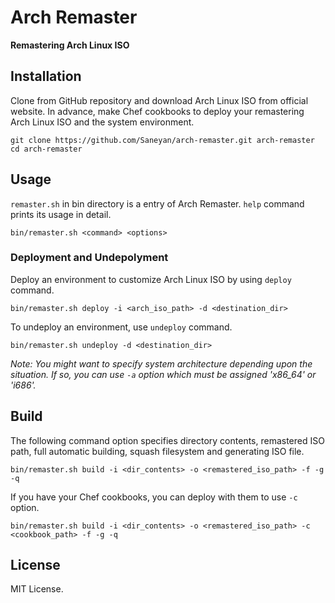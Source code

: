 Arch Remaster
=============

**Remastering Arch Linux ISO**

## Installation

Clone from GitHub repository and download Arch Linux ISO from official website.
In advance, make Chef cookbooks to deploy your remastering Arch Linux ISO and the system environment.

```
git clone https://github.com/Saneyan/arch-remaster.git arch-remaster
cd arch-remaster
```

## Usage

`remaster.sh` in bin directory is a entry of Arch Remaster. `help` command prints its usage in detail.

```
bin/remaster.sh <command> <options>
```

### Deployment and Undepolyment

Deploy an environment to customize Arch Linux ISO by using `deploy` command.

```
bin/remaster.sh deploy -i <arch_iso_path> -d <destination_dir>
```

To undeploy an environment, use `undeploy` command.

```
bin/remaster.sh undeploy -d <destination_dir>
```

_Note: You might want to specify system architecture depending upon the situation. If so, you can use `-a` option which must be assigned 'x86\_64' or 'i686'._

## Build

The following command option specifies directory contents, remastered ISO path, full automatic building, squash filesystem and generating ISO file.

```
bin/remaster.sh build -i <dir_contents> -o <remastered_iso_path> -f -g -q
```

If you have your Chef cookbooks, you can deploy with them to use `-c` option.

```
bin/remaster.sh build -i <dir_contents> -o <remastered_iso_path> -c <cookbook_path> -f -g -q
```

## License

MIT License.
